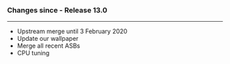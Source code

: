 ### Changes since - Release 13.0

---------------------------------------------------
* Upstream merge until 3 February 2020
* Update our wallpaper
* Merge all recent ASBs
* CPU tuning
